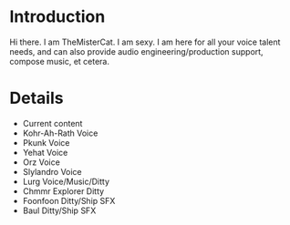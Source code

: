 # Introduction #

Hi there.  I am TheMisterCat.  I am sexy.
I am here for all your voice talent needs, and can also provide audio engineering/production support, compose music, et cetera.


# Details #

- Current content
- Kohr-Ah-Rath Voice
- Pkunk Voice
- Yehat Voice
- Orz Voice
- Slylandro Voice
- Lurg Voice/Music/Ditty
- Chmmr Explorer Ditty
- Foonfoon Ditty/Ship SFX
- Baul Ditty/Ship SFX